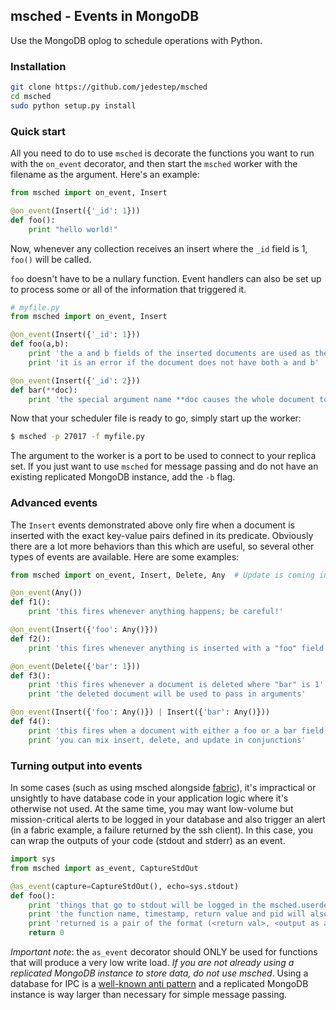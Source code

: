 ## msched - Events in MongoDB
Use the MongoDB oplog to schedule operations with Python. 

### Installation
```bash
git clone https://github.com/jedestep/msched
cd msched
sudo python setup.py install
```

### Quick start
All you need to do to use ```msched``` is decorate the functions you want to run with the ```on_event``` decorator, and then start the ```msched``` worker with the filename as the argument. Here's an example:

```python
from msched import on_event, Insert

@on_event(Insert({'_id': 1}))
def foo():
    print "hello world!"
```
Now, whenever any collection receives an insert where the ```_id``` field is 1, ```foo()``` will be called.

```foo``` doesn't have to be a nullary function. Event handlers can also be set up to process some or all of the information that triggered it.

```python
# myfile.py
from msched import on_event, Insert

@on_event(Insert({'_id': 1}))
def foo(a,b):
    print 'the a and b fields of the inserted documents are used as the arguments'
    print 'it is an error if the document does not have both a and b'

@on_event(Insert({'_id': 2}))
def bar(**doc): 
    print 'the special argument name **doc causes the whole document to be passed in'
```

Now that your scheduler file is ready to go, simply start up the worker:
```bash
$ msched -p 27017 -f myfile.py
```

The argument to the worker is a port to be used to connect to your replica set. If you just want to use ```msched``` for message passing and do not have an existing replicated MongoDB instance, add the ```-b``` flag.

### Advanced events
The ```Insert``` events demonstrated above only fire when a document is inserted with the exact key-value pairs defined in its predicate. Obviously there are a lot more behaviors than this which are useful, so several other types of events are available. Here are some examples:

```python
from msched import on_event, Insert, Delete, Any  # Update is coming in the next version!

@on_event(Any())
def f1():
    print 'this fires whenever anything happens; be careful!'

@on_event(Insert({'foo': Any()}))
def f2():
    print 'this fires whenever anything is inserted with a "foo" field'

@on_event(Delete({'bar': 1}))
def f3():
    print 'this fires whenever a document is deleted where "bar" is 1'
    print 'the deleted document will be used to pass in arguments'

@on_event(Insert({'foo': Any()}) | Insert({'bar': Any()}))
def f4():
    print 'this fires when a document with either a foo or a bar field is inserted'
    print 'you can mix insert, delete, and update in conjunctions'
```

### Turning output into events
In some cases (such as using msched alongside [fabric](http://fabfile.org)), it's impractical or unsightly to have database code in your application logic where it's otherwise not used. At the same time, you may want low-volume but mission-critical alerts to be logged in your database and also trigger an alert (in a fabric example, a failure returned by the ssh client). In this case, you can wrap the outputs of your code (stdout and stderr) as an event.

```python
import sys
from msched import as_event, CaptureStdOut

@as_event(capture=CaptureStdOut(), echo=sys.stdout)
def foo():
    print 'things that go to stdout will be logged in the msched.userdef collection'
    print 'the function name, timestamp, return value and pid will also be included'
    print 'returned is a pair of the format (<return val>, <output as a list of strs>)'
    return 0
```

_Important note_: the ```as_event``` decorator should ONLY be used for functions that will produce a very low write load. _If you are not already using a replicated MongoDB instance to store data, do not use msched_. Using a database for IPC is a [well-known anti pattern](http://en.wikipedia.org/wiki/Database-as-IPC) and a replicated MongoDB instance is way larger than necessary for simple message passing.

